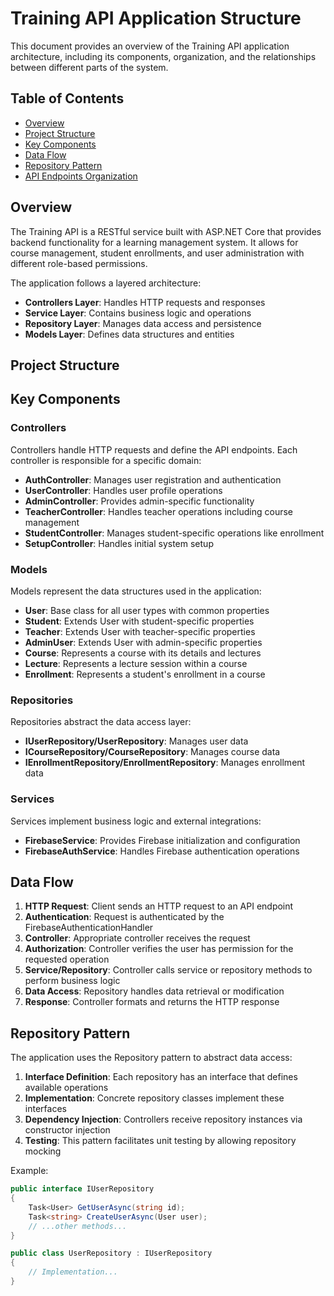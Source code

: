 # Training API Application Structure

This document provides an overview of the Training API application architecture, including its components, organization, and the relationships between different parts of the system.

## Table of Contents
- [Overview](#overview)
- [Project Structure](#project-structure)
- [Key Components](#key-components)
- [Data Flow](#data-flow)
- [Repository Pattern](#repository-pattern)
- [API Endpoints Organization](#api-endpoints-organization)

## Overview

The Training API is a RESTful service built with ASP.NET Core that provides backend functionality for a learning management system. It allows for course management, student enrollments, and user administration with different role-based permissions.

The application follows a layered architecture:
- **Controllers Layer**: Handles HTTP requests and responses
- **Service Layer**: Contains business logic and operations
- **Repository Layer**: Manages data access and persistence
- **Models Layer**: Defines data structures and entities

## Project Structure

## Key Components

### Controllers
Controllers handle HTTP requests and define the API endpoints. Each controller is responsible for a specific domain:

- **AuthController**: Manages user registration and authentication
- **UserController**: Handles user profile operations
- **AdminController**: Provides admin-specific functionality
- **TeacherController**: Handles teacher operations including course management
- **StudentController**: Manages student-specific operations like enrollment
- **SetupController**: Handles initial system setup

### Models
Models represent the data structures used in the application:

- **User**: Base class for all user types with common properties
- **Student**: Extends User with student-specific properties
- **Teacher**: Extends User with teacher-specific properties
- **AdminUser**: Extends User with admin-specific properties
- **Course**: Represents a course with its details and lectures
- **Lecture**: Represents a lecture session within a course
- **Enrollment**: Represents a student's enrollment in a course

### Repositories
Repositories abstract the data access layer:

- **IUserRepository/UserRepository**: Manages user data
- **ICourseRepository/CourseRepository**: Manages course data
- **IEnrollmentRepository/EnrollmentRepository**: Manages enrollment data

### Services
Services implement business logic and external integrations:

- **FirebaseService**: Provides Firebase initialization and configuration
- **FirebaseAuthService**: Handles Firebase authentication operations

## Data Flow

1. **HTTP Request**: Client sends an HTTP request to an API endpoint
2. **Authentication**: Request is authenticated by the FirebaseAuthenticationHandler
3. **Controller**: Appropriate controller receives the request
4. **Authorization**: Controller verifies the user has permission for the requested operation
5. **Service/Repository**: Controller calls service or repository methods to perform business logic
6. **Data Access**: Repository handles data retrieval or modification
7. **Response**: Controller formats and returns the HTTP response

## Repository Pattern

The application uses the Repository pattern to abstract data access:

1. **Interface Definition**: Each repository has an interface that defines available operations
2. **Implementation**: Concrete repository classes implement these interfaces
3. **Dependency Injection**: Controllers receive repository instances via constructor injection
4. **Testing**: This pattern facilitates unit testing by allowing repository mocking

Example:
```csharp
public interface IUserRepository 
{
    Task<User> GetUserAsync(string id);
    Task<string> CreateUserAsync(User user);
    // ...other methods...
}

public class UserRepository : IUserRepository 
{
    // Implementation...
}

